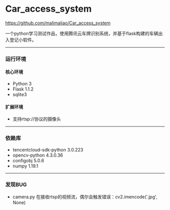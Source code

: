 # Car_access_system
https://github.com/malimaliao/Car_access_system


一个python学习测试作品，使用腾讯云车牌识别系统，并基于flask构建的车辆出入登记小软件。


***
### 运行环境

#### 核心环境
* Python 3
* Flask 1.1.2
* sqlite3

#### 扩展环境
* 支持rtsp://协议的摄像头

***
### 依赖库
* tencentcloud-sdk-python 3.0.223
* opencv-python 4.3.0.36
* configobj 5.0.6
* numpy 1.19.1

***
### 发现BUG
* camera.py 在接收rtsp的视频流，偶尔会触发错误：cv2.imencode('.jpg', None)


